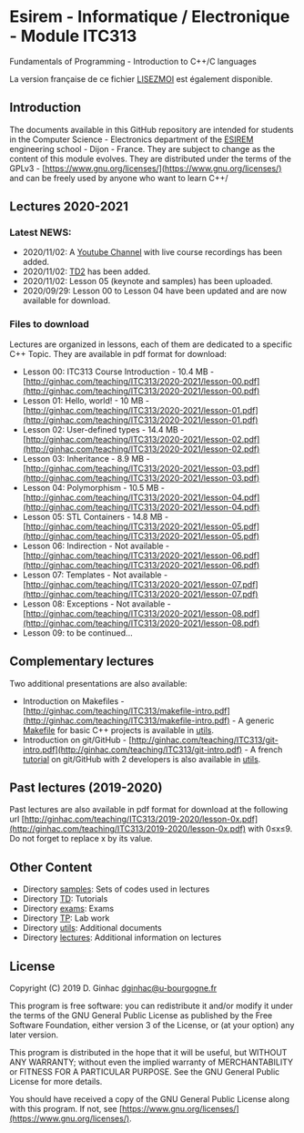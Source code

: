 # Esirem - Informatique / Electronique - Module ITC313
Fundamentals of Programming - Introduction to C++/C languages

La version française de ce fichier [LISEZMOI](LISEZMOI.md) est également disponible.

## Introduction

The documents available in this GitHub repository are intended for students in the Computer Science - Electronics department of the [ESIREM](http://esirem.u-bourgogne.fr) engineering school - Dijon - France.
They are subject to change as the content of this module evolves.
They are distributed under the terms of the GPLv3 - [https://www.gnu.org/licenses/](https://www.gnu.org/licenses/) and can be freely used by anyone who want to learn C++/

## Lectures 2020-2021

### Latest NEWS: 

* 2020/11/02: A [Youtube Channel](https://www.youtube.com/watch?v=EKfElV3zBGA&list=PL0Z31Yjf1Bk3PYn86ufP8mTm0w9iAjhzc) with live course recordings has been added.
* 2020/11/02: [TD2](TD/2020-2021/TD2.md) has been added.
* 2020/11/02: Lesson 05 (keynote and samples) has been uploaded.
* 2020/09/29: Lesson 00 to Lesson 04 have been updated and are now available for download.

### Files to download
Lectures are organized in lessons, each of them are dedicated to a specific C++ Topic. They are available in pdf format for download:

* Lesson 00: ITC313 Course Introduction - 10.4 MB - [http://ginhac.com/teaching/ITC313/2020-2021/lesson-00.pdf](http://ginhac.com/teaching/ITC313/2020-2021/lesson-00.pdf)
* Lesson 01: Hello, world! - 10 MB - [http://ginhac.com/teaching/ITC313/2020-2021/lesson-01.pdf](http://ginhac.com/teaching/ITC313/2020-2021/lesson-01.pdf)
* Lesson 02: User-defined types - 14.4 MB - [http://ginhac.com/teaching/ITC313/2020-2021/lesson-02.pdf](http://ginhac.com/teaching/ITC313/2020-2021/lesson-02.pdf)
* Lesson 03: Inheritance - 8.9 MB - [http://ginhac.com/teaching/ITC313/2020-2021/lesson-03.pdf](http://ginhac.com/teaching/ITC313/2020-2021/lesson-03.pdf)
* Lesson 04: Polymorphism - 10.5 MB - [http://ginhac.com/teaching/ITC313/2020-2021/lesson-04.pdf](http://ginhac.com/teaching/ITC313/2020-2021/lesson-04.pdf)
* Lesson 05: STL Containers - 14.8 MB - [http://ginhac.com/teaching/ITC313/2020-2021/lesson-05.pdf](http://ginhac.com/teaching/ITC313/2020-2021/lesson-05.pdf)
* Lesson 06: Indirection - Not available - [http://ginhac.com/teaching/ITC313/2020-2021/lesson-06.pdf](http://ginhac.com/teaching/ITC313/2020-2021/lesson-06.pdf)
* Lesson 07: Templates - Not available - [http://ginhac.com/teaching/ITC313/2020-2021/lesson-07.pdf](http://ginhac.com/teaching/ITC313/2020-2021/lesson-07.pdf)
* Lesson 08: Exceptions - Not available - [http://ginhac.com/teaching/ITC313/2020-2021/lesson-08.pdf](http://ginhac.com/teaching/ITC313/2020-2021/lesson-08.pdf)
* Lesson 09: to be continued...

## Complementary lectures
Two additional presentations are also available:

* Introduction on Makefiles - [http://ginhac.com/teaching/ITC313/makefile-intro.pdf](http://ginhac.com/teaching/ITC313/makefile-intro.pdf) - A generic [Makefile](utils/Makefile) for basic C++ projects is available in [utils](utils).
* Introduction on git/GitHub - [http://ginhac.com/teaching/ITC313/git-intro.pdf](http://ginhac.com/teaching/ITC313/git-intro.pdf) - A french [tutorial](utils/github.md) on git/GitHub with 2 developers is also available in [utils](utils).

## Past lectures (2019-2020)
Past lectures are also available in pdf format for download at the following url [http://ginhac.com/teaching/ITC313/2019-2020/lesson-0x.pdf](http://ginhac.com/teaching/ITC313/2019-2020/lesson-0x.pdf) with 0&leq;x&leq;9.
Do not forget to replace x by its value. 

##  Other Content 
* Directory [samples](samples): Sets of codes used in lectures
* Directory [TD](TD): Tutorials 
* Directory [exams](exams): Exams
* Directory [TP](TP): Lab work 
* Directory [utils](utils): Additional documents
* Directory [lectures](lectures): Additional information on lectures

## License

Copyright (C) 2019  D. Ginhac [dginhac@u-bourgogne.fr](mailto:dginhac@u-bourgogne.fr)

This program is free software: you can redistribute it and/or modify
it under the terms of the GNU General Public License as published by
the Free Software Foundation, either version 3 of the License, or
(at your option) any later version.

This program is distributed in the hope that it will be useful,
but WITHOUT ANY WARRANTY; without even the implied warranty of
MERCHANTABILITY or FITNESS FOR A PARTICULAR PURPOSE.  See the
GNU General Public License for more details.

You should have received a copy of the GNU General Public License
along with this program.  If not, see [https://www.gnu.org/licenses/](https://www.gnu.org/licenses/).


